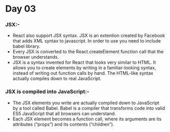 
# Day 03

### JSX:- 

- React also support JSX syntax. JSX is an extention created by Facebook that adds XML syntax to javascript. In order to use you need to include babel library.
- Every JSX is converted to the React.createElement function call that the browser understands.
- JSX is a syntax invented for React that looks very similar to HTML. It allows you to create elements by writing in a familiar-looking syntax, instead of writing out function calls by hand. The HTML-like syntax actually compiles down to real JavaScript.

### JSX is compiled into JavaScript:-

- The JSX elements you write are actually compiled down to JavaScript by a tool called Babel. Babel is a compiler that transforms code into valid ES5 JavaScript that all browsers can understand.
- Each JSX element becomes a function call, where its arguments are its attributes (“props”) and its contents (“children”).
